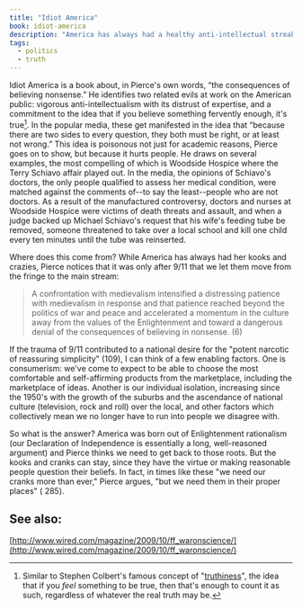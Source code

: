 ```yaml
---
title: "Idiot America"
book: idiot-america
description: "America has always had a healthy anti-intellectual streak, but making that fringe mainstream is proving disastrous."
tags:
  - politics
  - truth
---
```


Idiot America is a book about, in Pierce's own words, “the consequences of believing nonsense.” He identifies two related evils at work on the American public: vigorous anti-intellectualism with its distrust of expertise, and a commitment to the idea that if you believe something fervently enough, it's true[^1]. In the popular media, these get manifested in the idea that “because there are two sides to every question, they both must be right, or at least not wrong.” This idea is poisonous not just for academic reasons, Pierce goes on to show, but because it hurts people. He draws on several examples, the most compelling of which is  Woodside Hospice where the Terry Schiavo affair played out. In the media, the opinions of Schiavo's doctors, the only people qualified to assess her medical condition, were matched against the comments of--to say the least--people who are not doctors. As a result of the manufactured controversy, doctors and nurses at Woodside Hospice were victims of death threats and assault, and when a judge backed up Michael Schiavo's request that his wife's feeding tube be removed, someone threatened to take over a local school and kill one child every ten minutes until the tube was reinserted.

Where does this come from? While America has always had her kooks and crazies, Pierce notices that it was only after 9/11 that we let them move from the fringe to the main stream:

> A confrontation with medievalism intensified a distressing patience with medievalism in response and that patience reached beyond the politics of war and peace and accelerated a momentum in the culture away from the values of the Enlightenment and toward a dangerous denial of the consequences of believing in nonsense. (6)

If the trauma of 9/11 contributed to a national desire for the "potent narcotic of reassuring simplicity" (109), I can think of a few enabling factors. One is consumerism: we've come to expect to be able to choose the most comfortable and self-affirming products from the marketplace, including the marketplace of ideas. Another is our individual isolation, increasing since the 1950's with the growth of the suburbs and the ascendance of national culture (television, rock and roll) over the local, and other factors which collectively mean we no longer have to run into people we disagree with.

So what is the answer? America was born out of Enlightenment rationalism (our Declaration of Independence is essentially a long, well-reasoned argument) and Pierce thinks we need to get back to those roots. But the kooks and cranks can stay, since they have the virtue or making reasonable people question their beliefs. In fact, in times like these "we need our cranks more than ever," Pierce argues, "but we need them in their proper places" ( 285).

## See also:

[http://www.wired.com/magazine/2009/10/ff_waronscience/](http://www.wired.com/magazine/2009/10/ff_waronscience/)

[^1]: Similar to Stephen Colbert's famous concept of "<a href="http://en.wikipedia.org/wiki/Truthiness">truthiness</a>", the idea that if you *feel* something to be true, then that's enough to count it as such, regardless of whatever the real truth may be.